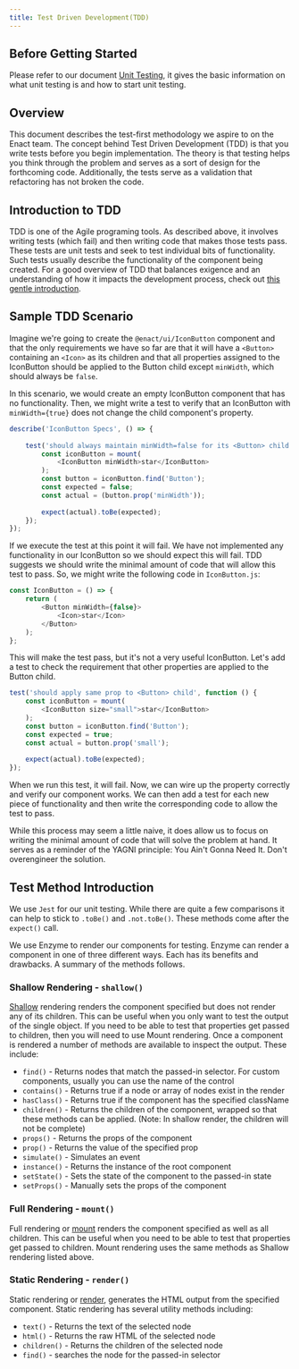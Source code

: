 ```yaml
---
title: Test Driven Development(TDD)
---
```


## Before Getting Started

Please refer to our document [Unit Testing](../unit-testing/index.md), it gives 
the basic information on what unit testing is and how to start unit testing.

## Overview

This document describes the test-first methodology we aspire to on the Enact team.  The concept behind Test Driven
Development (TDD) is that you write tests before you begin implementation.  The theory is that testing helps you think
through the problem and serves as a sort of design for the forthcoming code.  Additionally, the tests serve as a validation
that refactoring has not broken the code.

## Introduction to TDD

TDD is one of the Agile programing tools. As described above, it involves writing tests (which fail) and then writing code
that makes those tests pass.  These tests are unit tests and seek to test individual bits of functionality.  Such tests
usually describe the functionality of the component being created. For a good overview of TDD that balances exigence and
an understanding of how it impacts the development process, check out [this gentle introduction](http://jrsinclair.com/articles/2016/one-weird-trick-that-will-change-the-way-you-code-forever-javascript-tdd/).

## Sample TDD Scenario

Imagine we're going to create the `@enact/ui/IconButton` component and that the only requirements we have so far
are that it will have a `<Button>` containing an `<Icon>` as its children and that all properties assigned to the IconButton
should be applied to the Button child except `minWidth`, which should always be `false`.

In this scenario, we would create an empty IconButton component that has no functionality.  Then, we might write a test to
verify that an IconButton with `minWidth={true}` does not change the child component's property.

```js
describe('IconButton Specs', () => {
	
	test('should always maintain minWidth=false for its <Button> child', () => {
		const iconButton = mount(
			<IconButton minWidth>star</IconButton>
		);
		const button = iconButton.find('Button');
		const expected = false;
		const actual = (button.prop('minWidth'));
	
		expect(actual).toBe(expected);
	});
});
```

If we execute the test at this point it will fail.  We have not implemented any functionality in our IconButton so we
should expect this will fail.  TDD suggests we should write the minimal amount of code that will allow this test to pass.
So, we might write the following code in `IconButton.js`:

```js
const IconButton = () => {
	return (
		<Button minWidth={false}>
			<Icon>star</Icon>
		</Button>
	);
};
```

This will make the test pass, but it's not a very useful IconButton.  Let's add a test to check the requirement that other
properties are applied to the Button child.

```js
test('should apply same prop to <Button> child', function () {
	const iconButton = mount(
		<IconButton size="small">star</IconButton>
	);
	const button = iconButton.find('Button');
	const expected = true;
	const actual = button.prop('small');
	
	expect(actual).toBe(expected);
});
```

When we run this test, it will fail.  Now, we can wire up the property correctly and verify our component works.  We can
then add a test for each new piece of functionality and then write the corresponding code to allow the test to pass.

While this process may seem a little naive, it does allow us to focus on writing the minimal amount of code that will solve
the problem at hand.  It serves as a reminder of the YAGNI principle: You Ain't Gonna Need It.  Don't overengineer the
solution.

## Test Method Introduction

We use `Jest` for our unit testing. While there are quite a few comparisons it can help to stick to `.toBe()` and `.not.toBe()`.  These methods come after
the `expect()` call.

We use Enzyme to render our components for testing. Enzyme can render a component in one of three different ways.  Each
has its benefits and drawbacks.  A summary of the methods follows.

### Shallow Rendering - `shallow()`

[Shallow](https://github.com/enzymejs/enzyme/blob/master/docs/api/shallow.md) rendering renders the component specified but does not render any of its children.  This can be useful when you
only want to test the output of the single object.  If you need to be able to test that properties get passed to children,
then you will need to use Mount rendering.  Once a component is rendered a number of methods are available to inspect the
output.  These include:

*   `find()` - Returns nodes that match the passed-in selector.  For custom components, usually you can use the name of the control
*   `contains()` - Returns true if a node or array of nodes exist in the render
*   `hasClass()` - Returns true if the component has the specified className
*   `children()` - Returns the children of the component, wrapped so that these methods can be applied. (Note: In shallow render, the children will not be complete)
*   `props()` - Returns the props of the component
*   `prop()` - Returns the value of the specified prop
*   `simulate()` - Simulates an event
*   `instance()` - Returns the instance of the root component
*   `setState()` - Sets the state of the component to the passed-in state
*   `setProps()` - Manually sets the props of the component

### Full Rendering - `mount()`

Full rendering or [mount](https://github.com/enzymejs/enzyme/blob/master/docs/api/mount.md) renders the component specified as well as all children.  This can be useful when you need to be able to
test that properties get passed to children. Mount rendering uses the same methods as Shallow rendering listed above.

### Static Rendering - `render()`

Static rendering or [render](https://github.com/enzymejs/enzyme/blob/master/docs/api/render.md), generates the HTML output from the specified component.  Static rendering has several utility methods including:

*   `text()` - Returns the text of the selected node
*   `html()` - Returns the raw HTML of the selected node
*   `children()` - Returns the children of the selected node
*   `find()` - searches the node for the passed-in selector